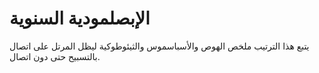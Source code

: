 # الإبصلمودية السنوية

يتبع هذا الترتيب ملخص الهوص والأسباسموس والثيئوطوكية ليظل المرتل على اتصال بالتسبيح حتى دون اتصال.
